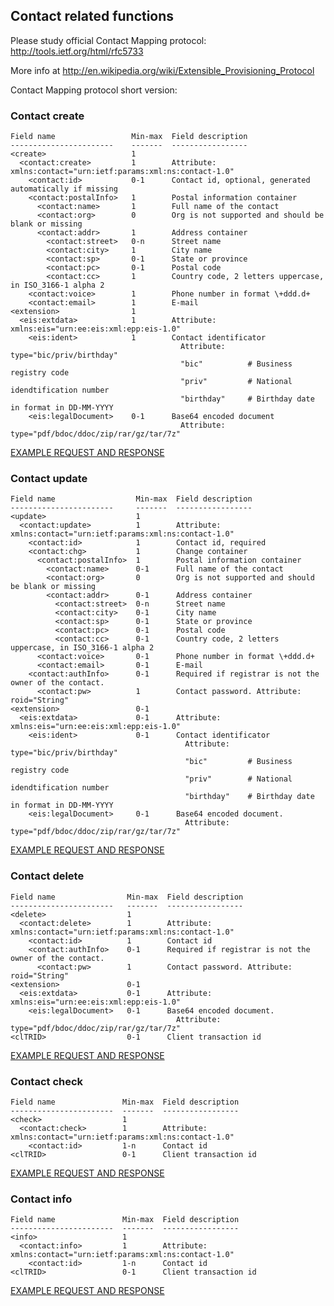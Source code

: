 ## Contact related functions

Please study official Contact Mapping protocol:
http://tools.ietf.org/html/rfc5733

More info at http://en.wikipedia.org/wiki/Extensible_Provisioning_Protocol

Contact Mapping protocol short version:

### Contact create

    Field name                 Min-max  Field description
    -----------------------    -------  -----------------
    <create>                   1     
      <contact:create>         1        Attribute: xmlns:contact="urn:ietf:params:xml:ns:contact-1.0"
        <contact:id>           0-1      Contact id, optional, generated automatically if missing
        <contact:postalInfo>   1        Postal information container
          <contact:name>       1        Full name of the contact
          <contact:org>        0        Org is not supported and should be blank or missing
          <contact:addr>       1        Address container
            <contact:street>   0-n      Street name
            <contact:city>     1        City name
            <contact:sp>       0-1      State or province
            <contact:pc>       0-1      Postal code
            <contact:cc>       1        Country code, 2 letters uppercase, in ISO_3166-1 alpha 2
        <contact:voice>        1        Phone number in format \+ddd.d+
        <contact:email>        1        E-mail
    <extension>                1       
      <eis:extdata>            1        Attribute: xmlns:eis="urn:ee:eis:xml:epp:eis-1.0"
        <eis:ident>            1        Contact identificator 
                                          Attribute: type="bic/priv/birthday"
                                          "bic"          # Business registry code
                                          "priv"         # National idendtification number
                                          "birthday"     # Birthday date in format in DD-MM-YYYY
        <eis:legalDocument>    0-1      Base64 encoded document 
                                          Attribute: type="pdf/bdoc/ddoc/zip/rar/gz/tar/7z"

[EXAMPLE REQUEST AND RESPONSE](/doc/epp-examples.md#epp-contact-with-valid-user-create-command-successfully-creates-a-contact)

### Contact update

    Field name                  Min-max  Field description
    -----------------------     -------  -----------------
    <update>                    1     
      <contact:update>          1        Attribute: xmlns:contact="urn:ietf:params:xml:ns:contact-1.0"
        <contact:id>            1        Contact id, required
        <contact:chg>           1        Change container
          <contact:postalInfo>  1        Postal information container
            <contact:name>      0-1      Full name of the contact
            <contact:org>       0        Org is not supported and should be blank or missing
            <contact:addr>      0-1      Address container
              <contact:street>  0-n      Street name
              <contact:city>    0-1      City name
              <contact:sp>      0-1      State or province
              <contact:pc>      0-1      Postal code
              <contact:cc>      0-1      Country code, 2 letters uppercase, in ISO_3166-1 alpha 2
          <contact:voice>       0-1      Phone number in format \+ddd.d+
          <contact:email>       0-1      E-mail
        <contact:authInfo>      0-1      Required if registrar is not the owner of the contact.
          <contact:pw>          1        Contact password. Attribute: roid="String"
    <extension>                 0-1       
      <eis:extdata>             0-1      Attribute: xmlns:eis="urn:ee:eis:xml:epp:eis-1.0"
        <eis:ident>             0-1      Contact identificator 
                                           Attribute: type="bic/priv/birthday"
                                           "bic"         # Business registry code
                                           "priv"        # National idendtification number
                                           "birthday"    # Birthday date in format in DD-MM-YYYY
        <eis:legalDocument>     0-1      Base64 encoded document. 
                                           Attribute: type="pdf/bdoc/ddoc/zip/rar/gz/tar/7z"


[EXAMPLE REQUEST AND RESPONSE](/doc/epp-examples.md#epp-contact-with-valid-user-update-command-is-succesful)

### Contact delete

    Field name                Min-max  Field description
    -----------------------   -------  -----------------
    <delete>                  1       
      <contact:delete>        1        Attribute: xmlns:contact="urn:ietf:params:xml:ns:contact-1.0"
        <contact:id>          1        Contact id
        <contact:authInfo>    0-1      Required if registrar is not the owner of the contact.
          <contact:pw>        1        Contact password. Attribute: roid="String"
    <extension>               0-1       
      <eis:extdata>           0-1      Attribute: xmlns:eis="urn:ee:eis:xml:epp:eis-1.0"
        <eis:legalDocument>   0-1      Base64 encoded document. 
                                         Attribute: type="pdf/bdoc/ddoc/zip/rar/gz/tar/7z"
    <clTRID>                  0-1      Client transaction id

[EXAMPLE REQUEST AND RESPONSE](/doc/epp-examples.md#epp-contact-with-valid-user-delete-command-deletes-contact)


### Contact check

    Field name               Min-max  Field description
    -----------------------  -------  -----------------
    <check>                  1       
      <contact:check>        1        Attribute: xmlns:contact="urn:ietf:params:xml:ns:contact-1.0"
        <contact:id>         1-n      Contact id 
    <clTRID>                 0-1      Client transaction id

[EXAMPLE REQUEST AND RESPONSE](/doc/epp-examples.md#epp-contact-with-valid-user-check-command-returns-info-about-contact-availability)


### Contact info

    Field name               Min-max  Field description
    -----------------------  -------  -----------------
    <info>                   1       
      <contact:info>         1        Attribute: xmlns:contact="urn:ietf:params:xml:ns:contact-1.0"
        <contact:id>         1-n      Contact id 
    <clTRID>                 0-1      Client transaction id

[EXAMPLE REQUEST AND RESPONSE](/doc/epp-examples.md#epp-contact-with-valid-user-info-command-discloses-items-to-owner)
